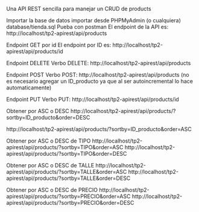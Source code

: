Una API REST sencilla para manejar un CRUD de products

Importar la base de datos
importar desde PHPMyAdmin (o cualquiera) database/tienda.sql
Pueba con postman
El endpoint de la API es: http://localhost/tp2-apirest/api/products

Endpoint GET por id
El endpoint por ID es: http://localhost/tp2-apirest/api/products/id

Endpoint DELETE
Verbo DELETE: http://localhost/tp2-apirest/api/products

Endpoint POST
Verbo POST: http://localhost/tp2-apirest/api/products
(no es necesario agregar un ID_producto ya que al ser autoincremental lo hace automaticamente)

Endpoint PUT
Verbo PUT: http://localhost/tp2-apirest/api/products/id

Obtener por ASC o DESC
http://localhost/tp2-apirest/api/products/?sortby=ID_producto&order=DESC

http://localhost/tp2-apirest/api/products/?sortby=ID_producto&order=ASC

Obtener por ASC o DESC de TIPO
http://localhost/tp2-apirest/api/products/?sortby=TIPO&order=ASC
http://localhost/tp2-apirest/api/products/?sortby=TIPO&order=DESC

Obtener por ASC o DESC de TALLE
http://localhost/tp2-apirest/api/products/?sortby=TALLE&order=ASC
http://localhost/tp2-apirest/api/products/?sortby=TALLE&order=DESC

Obtener por ASC o DESC de PRECIO
http://localhost/tp2-apirest/api/products/?sortby=PRECIO&order=ASC
http://localhost/tp2-apirest/api/products/?sortby=PRECIO&order=DESC
